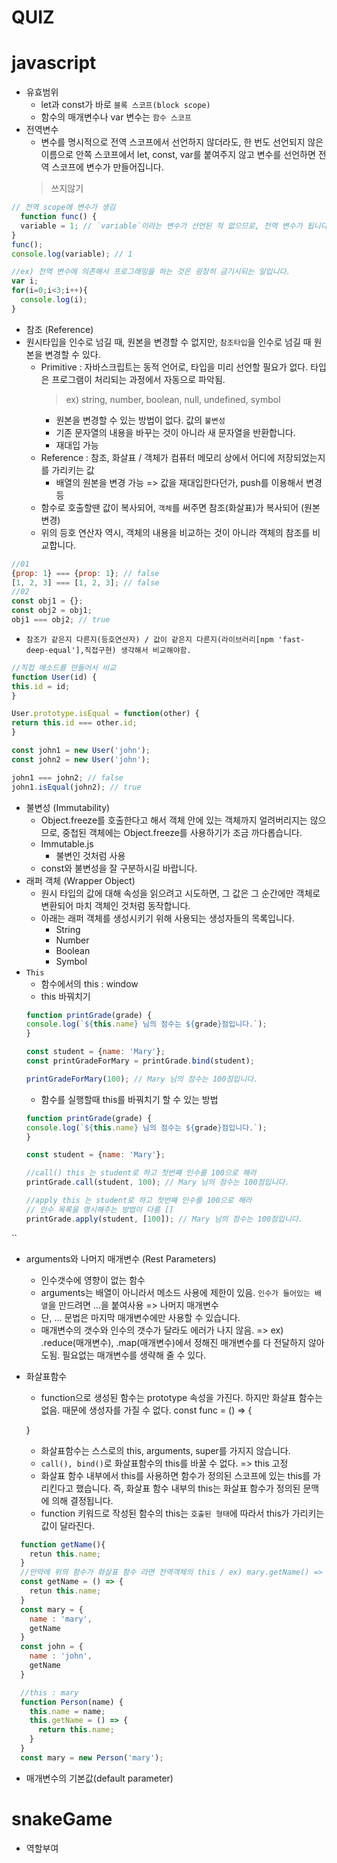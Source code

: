 # QUIZ

# javascript 
- 유효범위
  + let과 const가 바로 `블록 스코프(block scope)`
  + 함수의 매개변수나 var 변수는 `함수 스코프`
- 전역변수
  + 변수를 명시적으로 전역 스코프에서 선언하지 않더라도, 한 번도 선언되지 않은 이름으로 안쪽 스코프에서 let, const, var를 붙여주지 않고 변수를 선언하면 전역 스코프에 변수가 만들어집니다. 
  > 쓰지않기
```js
// 전역 scope에 변수가 생김
  function func() {
  variable = 1; // `variable`이라는 변수가 선언된 적 없으므로, 전역 변수가 됩니다.
}
func();
console.log(variable); // 1

//ex) 전역 변수에 의존해서 프로그래밍을 하는 것은 굉장히 금기시되는 일입니다. 
var i;
for(i=0;i<3;i++){
  console.log(i);
}
```
- 참조 (Reference)
- 원시타입을 인수로 넘길 때, 원본을 변경할 수 없지만, `참조타입`을 인수로 넘길 때 원본을 변경할 수 있다.
  + Primitive : 자바스크립트는 동적 언어로, 타입을 미리 선언할 필요가 없다. 타입은 프로그램이 처리되는 과정에서 자동으로 파악됨.
    > ex) string, number, boolean, null, undefined, symbol 
    * 원본을 변경할 수 있는 방법이 없다. 값의 `불변성`
    * 기존 문자열의 내용을 바꾸는 것이 아니라 새 문자열을 반환합니다.
    * 재대입 가능
  + Reference : 참조, 화살표 / 객체가 컴퓨터 메모리 상에서 어디에 저장되었는지를 가리키는 값
    * 배열의 원본을 변경 가능 => 값을 재대입한다던가, push를 이용해서 변경 등
  + 함수로 호출할땐 값이 복사되어, `객체`를 써주면 참조(화살표)가 복사되어 (원본변경)
  + 위의 등호 연산자 역시, 객체의 내용을 비교하는 것이 아니라 객체의 참조를 비교합니다.
```js
//01
{prop: 1} === {prop: 1}; // false
[1, 2, 3] === [1, 2, 3]; // false
//02
const obj1 = {};
const obj2 = obj1;
obj1 === obj2; // true
```
  + `참조가 같은지 다른지(등호연산자) / 값이 같은지 다른지(라이브러리[npm 'fast-deep-equal'],직접구현) 생각해서 비교해야함.`
```js
//직접 메소드를 만들어서 비교
function User(id) {
this.id = id;
}

User.prototype.isEqual = function(other) {
return this.id === other.id;
}

const john1 = new User('john');
const john2 = new User('john');

john1 === john2; // false
john1.isEqual(john2); // true
```
- 불변성 (Immutability)
  + Object.freeze를 호출한다고 해서 객체 안에 있는 객체까지 얼려버리지는 않으므로, 중첩된 객체에는 Object.freeze를 사용하기가 조금 까다롭습니다.
  + Immutable.js 
    * 불변인 것처럼 사용
  + const와 불변성을 잘 구분하시길 바랍니다.  
- 래퍼 객체 (Wrapper Object)
  + 원시 타입의 값에 대해 속성을 읽으려고 시도하면, 그 값은 그 순간에만 객체로 변환되어 마치 객체인 것처럼 동작합니다.
  + 아래는 래퍼 객체를 생성시키기 위해 사용되는 생성자들의 목록입니다.
    * String
    * Number
    * Boolean
    * Symbol
- `This`
  + 함수에서의 this : window
  + this 바꿔치기
  ```js
  function printGrade(grade) {
  console.log(`${this.name} 님의 점수는 ${grade}점입니다.`);
  }

  const student = {name: 'Mary'};
  const printGradeForMary = printGrade.bind(student);

  printGradeForMary(100); // Mary 님의 점수는 100점입니다.
  ```
  + 함수를 실행할때 this를 바꿔치기 할 수 있는 방법
  ```js
  function printGrade(grade) {
  console.log(`${this.name} 님의 점수는 ${grade}점입니다.`);
  }

  const student = {name: 'Mary'};

  //call() this 는 student로 하고 첫번째 인수를 100으로 해라
  printGrade.call(student, 100); // Mary 님의 점수는 100점입니다.

  //apply this 는 student로 하고 첫번째 인수를 100으로 해라
  // 인수 목록을 명시해주는 방법이 다름 []
  printGrade.apply(student, [100]); // Mary 님의 점수는 100점입니다.
``

- arguments와 나머지 매개변수 (Rest Parameters)
  + 인수갯수에 영향이 없는 함수
  + arguments는 배열이 아니라서 메소드 사용에 제한이 있음. `인수가 들어있는 배열`을 만드려면 ...을 붙여사용 => 나머지 매개변수
  + 단, ... 문법은 마지막 매개변수에만 사용할 수 있습니다.
  + 매개변수의 갯수와 인수의 갯수가 달라도 에러가 나지 않음. => ex) .reduce(매개변수), .map(매개변수)에서 정해진 매개변수를 다 전달하지 않아도됨. 필요없는 매개변수를 생략해 줄 수 있다.
- 화살표함수
  + function으로 생성된 함수는 prototype 속성을 가진다. 하지만 화살표 함수는 없음. 때문에 생성자를 가질 수 없다.
  const func = () => {

  } 
  + 화살표함수는 스스로의 this, arguments, super를 가지지 않습니다.  
  + `call(), bind()`로 화살표함수의 this를 바꿀 수 없다. => this 고정
  + 화살표 함수 내부에서 this를 사용하면 함수가 정의된 스코프에 있는 this를 가리킨다고 했습니다. 즉, 화살표 함수 내부의 this는 화살표 함수가 정의된 문맥에 의해 결정됩니다. 
  + function 키워드로 작성된 함수의 this는 `호출된 형태`에 따라서 this가 가리키는 값이 달라진다.
```js
  function getName(){
    retun this.name;
  }
  //만약에 위의 함수가 화살표 함수 라면 전역객체의 this / ex) mary.getName() => //window
  const getName = () => {
    retun this.name;
  }
  const mary = {
    name : 'mary',
    getName
  }
  const john = {
    name : 'john',
    getName
  }

  //this : mary
  function Person(name) {
    this.name = name;
    this.getName = () => {
      return this.name;
    }
  }
  const mary = new Person('mary');

```
- 매개변수의 기본값(default parameter)


# snakeGame
- 역할부여